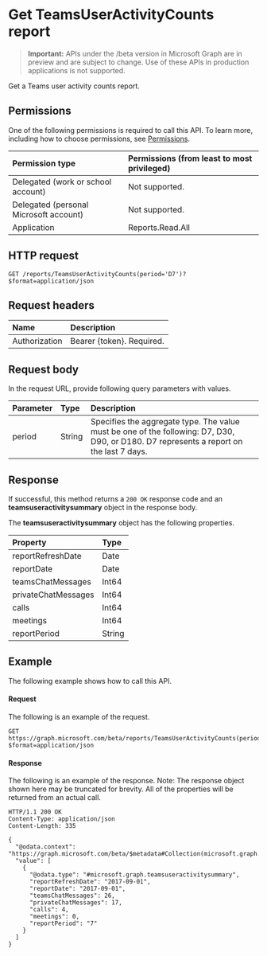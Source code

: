 # Get TeamsUserActivityCounts report

> **Important:** APIs under the /beta version in Microsoft Graph are in preview and are subject to change. Use of these APIs in production applications is not supported.

Get a Teams user activity counts report.

## Permissions

One of the following permissions is required to call this API. To learn more, including how to choose permissions, see [Permissions](../../../concepts/permissions_reference.md).

| Permission type                        | Permissions (from least to most privileged) |
| :------------------------------------- | :--------------------------------------- |
| Delegated (work or school account)     | Not supported.                           |
| Delegated (personal Microsoft account) | Not supported.                           |
| Application                            | Reports.Read.All                         |

## HTTP request

<!-- { "blockType": "ignored" } -->

```http
GET /reports/TeamsUserActivityCounts(period='D7')?$format=application/json
```

## Request headers

| Name          | Description               |
| :------------ | :------------------------ |
| Authorization | Bearer {token}. Required. |

## Request body

In the request URL, provide following query parameters with values.

| Parameter | Type   | Description                              |
| :-------- | :----- | :--------------------------------------- |
| period    | String | Specifies the aggregate type. The value must be one of the following: D7, D30, D90, or D180. D7 represents a report on the last 7 days. |

## Response

If successful, this method returns a `200 OK` response code and an **teamsuseractivitysummary** object in the response body.

The **teamsuseractivitysummary** object has the following properties.

| Property            | Type   |
| :------------------ | :----- |
| reportRefreshDate   | Date   |
| reportDate          | Date   |
| teamsChatMessages   | Int64  |
| privateChatMessages | Int64  |
| calls               | Int64  |
| meetings            | Int64  |
| reportPeriod        | String |

## Example

The following example shows how to call this API.

#### Request

The following is an example of the request.

```http
GET https://graph.microsoft.com/beta/reports/TeamsUserActivityCounts(period='D7')?$format=application/json
```

#### Response

The following is an example of the response.
Note: The response object shown here may be truncated for brevity. All of the properties will be returned from an actual call.

```http
HTTP/1.1 200 OK
Content-Type: application/json
Content-Length: 335

{
  "@odata.context": "https://graph.microsoft.com/beta/$metadata#Collection(microsoft.graph.teamsuseractivitysummary)", 
  "value": [
    {
      "@odata.type": "#microsoft.graph.teamsuseractivitysummary", 
      "reportRefreshDate": "2017-09-01", 
      "reportDate": "2017-09-01", 
      "teamsChatMessages": 26, 
      "privateChatMessages": 17, 
      "calls": 4, 
      "meetings": 0, 
      "reportPeriod": "7"
    }
  ]
}
```
